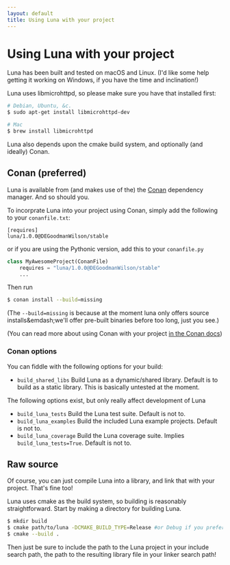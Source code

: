 ```yaml
---
layout: default
title: Using Luna with your project
---
```


# Using Luna with your project

Luna has been built and tested on macOS and Linux. (I'd like some help getting it working on Windows, if you have the time and inclination!)

Luna uses libmicrohttpd, so please make sure you have that installed first:

```bash
# Debian, Ubuntu, &c.
$ sudo apt-get install libmicrohttpd-dev

# Mac
$ brew install libmicrohttpd 
```

Luna also depends upon the cmake build system, and optionally (and ideally) Conan.

## Conan (preferred)

Luna is available from (and makes use of the) the [Conan](https://www.conan.io) dependency manager. And so should you.

To incorprate Luna into your project using Conan, simply add the following to your `conanfile.txt`:

```
[requires]
luna/1.0.0@DEGoodmanWilson/stable
```
    
or if you are using the Pythonic version, add this to your `conanfile.py`

```python
class MyAwesomeProject(ConanFile)
    requires = "luna/1.0.0@DEGoodmanWilson/stable"
    ...
```

Then run

```bash
$ conan install --build=missing
```

(The `--build=missing` is because at the moment luna only offers source installs&emdash;we'll offer pre-built binaries before too long, just you see.)

(You can read more about using Conan with your project [in the Conan docs](http://docs.conan.io/en/latest/))

### Conan options

You can fiddle with the following options for your build:
 
* `build_shared_libs` Build Luna as a dynamic/shared library. Default is to build as a static library. This is basically untested at the moment.

The following options exist, but only really affect development of Luna

* `build_luna_tests` Build the Luna test suite. Default is not to.
* `build_luna_examples` Build the included Luna example projects. Default is not to.
* `build_luna_coverage` Build the Luna coverage suite. Implies `build_luna_tests=True`. Default is not to.


## Raw source

Of course, you can just compile Luna into a library, and link that with your project. That's fine too!

Luna uses cmake as the build system, so building is reasonably straightforward. Start by making a directory for building Luna.

```bash
$ mkdir build
$ cmake path/to/luna -DCMAKE_BUILD_TYPE=Release #or Debug if you prefer
$ cmake --build .
```

Then just be sure to include the path to the Luna project in your include search path, the path to the resulting library file in your linker search path!